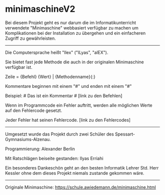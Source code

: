 # minimaschineV2


Bei diesem Projekt geht es nur darum die im Informatikunterricht verwendete "Minimaschine" webbasiert verfügbar zu machen 
um Komplikationen bei der Installation zu übergehen und ein einfacheren Zugriff zu gewährleisten.

--------

Die Computersprache heißt "Ilex" ("ILyas", "alEX").

Sie bietet fast jede Methode die auch in der originalen Minimaschine verfügbar ist.

Zeile = {Befehl} {Wert} | {Methodenname}{:}

Kommentare beginnen mit einem "#" und enden mit einem "#"

Beispiel:   # Das ist ein Kommentar #
[link zu den Befehlen]

Wenn im Programmcode ein Fehler auftritt, werden alle möglichen Werte auf den Fehlercode gesetzt.

Jeder Fehler hat seinen Fehlercode.
[link zu den Fehlercodes]

--------

Umgesetzt wurde das Projekt durch zwei Schüler des Spessart-Gymnasiums-Alzenau.

Programmierung: Alexander Berlin 

Mit Ratschlägen beiseite gestanden: Ilyas Erriahi


Ein besonderes Dankeschön geht an den besten Informatik Lehrer Std. Herr Kessler
ohne dem dieses Projekt niemals zustande gekommen wäre.

--------

Originale Minimaschine:
https://schule.awiedemann.de/minimaschine.html
